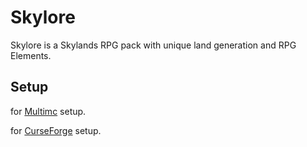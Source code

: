 # Skylore

Skylore is a Skylands RPG pack with unique land generation and RPG Elements.

## Setup

for [Multimc](setup/multimc.md) setup.

for [CurseForge](setup/curseforge.md) setup.
